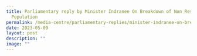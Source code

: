 ```yaml
---
title: Parliamentary reply by Minister Indranee On Breakdown of Non Resident
  Population
permalink: /media-centre/parliamentary-replies/minister-indranee-on-breakdown-of-non-resident-population/
date: 2023-05-09
layout: post
description: ""
image: ""
---
```


